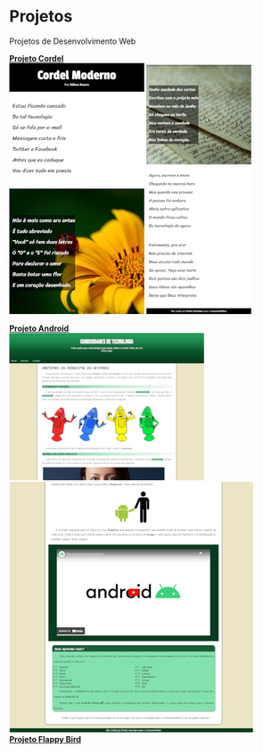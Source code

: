 # Projetos
 Projetos de Desenvolvimento Web

<a href="https://pedroh-araujo.github.io/Projetos/projeto-cordel/"> <strong>Projeto Cordel</strong></a>
<br>
<img src="projeto-cordel\imagens\Projeto-cordel0.png" >
<img src="projeto-cordel\imagens\Projeto-cordel1.png" >
<br>

<a href="https://pedroh-araujo.github.io/Projetos/projeto-android/">
   <strong>Projeto Android</strong>
</a>

<br>

<img src="projeto-android\imagens\projeto-androids0.png">
<img src="projeto-android\imagens\projeto-androids1.png" >
<br>

<a href="https://pedroh-araujo.github.io/Projetos/projeto-FlappyBird/">
   <strong>Projeto Flappy Bird</strong>
</a>
